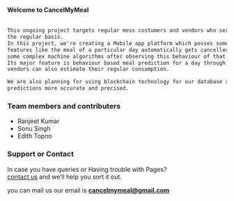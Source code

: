 #### Welcome to CancelMyMeal
```markdown

This ongoing project targets regular mess costumers and vendors who serve meals on
the regular basis.
In this project, we're creating a Mobile app platform which posses some great 
features like the meal of a particular day automatically gets cancelled using 
some complex machine algorithms after observing this behaviour of that person. 
Its major feature is behaviour based meal prediction for a day through which 
vendors can also estimate their regular consumption.

We are also planning for using blockchain technology for our database and social networks for making 
predictions more accurate and precised.

````

### Team members and contributers

- Ranjeet Kumar
- Sonu Singh
- Edith Topno


### Support or Contact

In case you have queries or Having trouble with Pages? <br/>
[contact us](https://cancelmymeal@gmail.com/) and we’ll help you sort it out.

you can mail us our email is **cancelmymeal@gmail.com**
